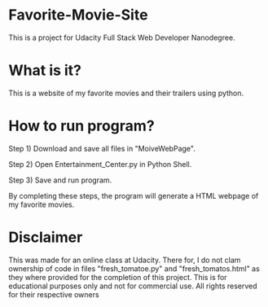 # Favorite-Movie-Site
This is a project for Udacity Full Stack Web Developer Nanodegree.

# What is it?
This is a website of my favorite movies and their trailers using python. 

# How to run program?
Step 1) Download and save all files in "MoiveWebPage".

Step 2) Open Entertainment_Center.py in Python Shell.

Step 3) Save and run program.

By completing these steps, the program will generate a HTML webpage of my favorite movies.

# Disclaimer
This was made for an online class at Udacity. There for, I do not clam ownership of code in files "fresh_tomatoe.py" and "fresh_tomatos.html" as they where provided for the completion of this project. This is for educational purposes only and not for commercial use. All rights reserved for their respective owners
